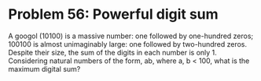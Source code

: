 # Problem 56: Powerful digit sum

A googol (10100) is a massive number: one followed by one-hundred zeros;
100100 is almost unimaginably large: one followed by two-hundred zeros.
Despite their size, the sum of the digits in each number is only 1.
Considering natural numbers of the form, ab, where a, b &lt; 100, what
is the maximum digital sum?
